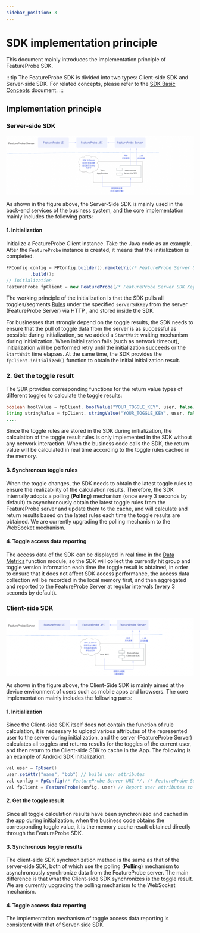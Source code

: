 ```yaml
---
sidebar_position: 3
---
```


# SDK implementation principle

This document mainly introduces the implementation principle of FeatureProbe SDK.

:::tip
The FeatureProbe SDK is divided into two types: Client-side SDK and Server-side SDK. For related concepts, please refer to the [SDK Basic Concepts](/reference/sdk-introduction) document.
:::


## Implementation principle

### Server-side SDK

![image-20221028095725775](/server_side_sdk.png)

As shown in the figure above, the Server-Side SDK is mainly used in the back-end services of the business system, and the core implementation mainly includes the following parts:

#### 1. Initialization

Initialize a FeatureProbe Client instance. Take the Java code as an example. After the `FeatureProbe` instance is created, it means that the initialization is completed.

```java
FPConfig config = FPConfig.builder().remoteUri(/* FeatureProbe Server URI */)
         .build();
// initialization
FeatureProbe fpClient = new FeatureProbe(/* FeatureProbe Server SDK Key */, config);
```

The working principle of the initialization is that the SDK pulls all toggles/segments [Rules](https://github.com/FeatureProbe/server-sdk-specification/blob/065c758e62b057e8f0664f9d2561fa1d35200306/spec/toggle_simple_spec.json) under the specified `serverSdkKey` from the server (FeatureProbe Server) via HTTP , and stored inside the SDK.

For businesses that strongly depend on the toggle results, the SDK needs to ensure that the pull of toggle data from the server is as successful as possible during initialization, so we added a `StartWait` waiting mechanism during initialization. When initialization fails (such as network timeout), initialization will be performed retry until the initialization succeeds or the `StartWait` time elapses. At the same time, the SDK provides the `fpClient.initialized()` function to obtain the initial initialization result.


### 2. Get the toggle result

The SDK provides corresponding functions for the return value types of different toggles to calculate the toggle results:

```java
boolean boolValue = fpClient. boolValue("YOUR_TOGGLE_KEY", user, false);
String stringValue = fpClient. stringValue("YOUR_TOGGLE_KEY", user, false);
....
```

Since the toggle rules are stored in the SDK during initialization, the calculation of the toggle result rules is only implemented in the SDK without any network interaction. When the business code calls the SDK, the return value will be calculated in real time according to the toggle rules cached in the memory.

#### 3. Synchronous toggle rules

When the toggle changes, the SDK needs to obtain the latest toggle rules to ensure the realizability of the calculation results. Therefore, the SDK internally adopts a polling (**Polling**) mechanism (once every 3 seconds by default) to asynchronously obtain the latest toggle rules from the FeatureProbe server and update them to the cache, and will calculate and return results based on the latest rules each time the toggle results are obtained. We are currently upgrading the polling mechanism to the WebSocket mechanism.

#### 4. Toggle access data reporting

The access data of the SDK can be displayed in real time in the [Data Metrics](/how-to/platform/metrics) function module, so the SDK will collect the currently hit group and toggle version information each time the toggle result is obtained, in order to ensure that it does not affect SDK access performance, the access data collection will be recorded in the local memory first, and then aggregated and reported to the FeatureProbe Server at regular intervals (every 3 seconds by default).


### Client-side SDK

![image-20221028095725775](/client_side_sdk.png)

As shown in the figure above, the Client-Side SDK is mainly aimed at the device environment of users such as mobile apps and browsers. The core implementation mainly includes the following parts:

#### 1. Initialization

Since the Client-side SDK itself does not contain the function of rule calculation, it is necessary to upload various attributes of the represented user to the server during initialization, and the server (FeatureProbe Server) calculates all toggles and returns results for the toggles of the current user, and then return to the Client-side SDK to cache in the App. The following is an example of Android SDK initialization:

```java
val user = FpUser()
user.setAttr("name", "bob") // build user attributes
val config = FpConfig(/* FeatureProbe Server URI */, /* FeatureProbe Server SDK Key */, 10u, true)
val fpClient = FeatureProbe(config, user) // Report user attributes to perform initialization
```

#### 2. Get the toggle result

Since all toggle calculation results have been synchronized and cached in the app during initialization, when the business code obtains the corresponding toggle value, it is the memory cache result obtained directly through the FeatureProbe SDK.

#### 3. Synchronous toggle results

The client-side SDK synchronization method is the same as that of the server-side SDK, both of which use the polling (**Polling**) mechanism to asynchronously synchronize data from the FeatureProbe server. The main difference is that what the Client-side SDK synchronizes is the toggle result. We are currently upgrading the polling mechanism to the WebSocket mechanism.

#### 4. Toggle access data reporting

The implementation mechanism of toggle access data reporting is consistent with that of Server-side SDK.
